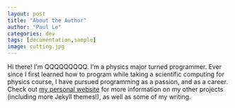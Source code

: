 ```yaml
---
layout: post
title: "About the Author"
author: "Paul Le"
categories: dev
tags: [documentation,sample]
image: cutting.jpg
---
```


Hi there! I'm QQQQQQQQQ. I’m a physics major turned programmer. Ever since I first learned how to program while taking a scientific computing for physics course, I have pursued programming as a passion, and as a career. Check out [my personal website](https://www.lenpaul.com/) for more information on my other projects (including more Jekyll themes!), as well as some of my writing.
